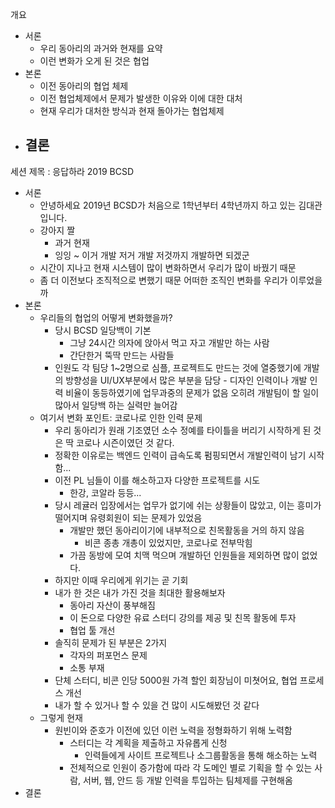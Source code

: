 개요
- 서론
	- 우리 동아리의 과거와 현재를 요약
	- 이런 변화가 오게 된 것은 협업
- 본론
	- 이전 동아리의 협업 체제
	- 이전 협업체제에서 문제가 발생한 이유와 이에 대한 대처
	- 현재 우리가 대처한 방식과 현재 돌아가는 협업체제
- 결론
	- 
세션 제목 : 응답하라 2019 BCSD
- 서론
	- 안녕하세요 2019년 BCSD가 처음으로 1학년부터 4학년까지 하고 있는 김대관입니다.
	- 강아지 짤
		- 과거 현재 
		- 잉잉  ~ 이거 개발 저거 개발 저것까지 개발하면 되겠군
	- 시간이 지나고 현재 시스템이 많이 변화하면서 우리가 많이 바꿨기 때문
	- 좀 더 이전보다 조직적으로 변했기 때문 어떠한 조직인 변화를 우리가 이루었을까
- 본론
	- 우리들의 협업의 어떻게 변화했을까?
		- 당시 BCSD 일당백이 기본
			- 그냥 24시간 의자에 앉아서 먹고 자고 개발만 하는 사람
			- 간단한거 뚝딱 만드는 사람들
		- 인원도 각 팀당 1~2명으로 심플, 프로젝트도 만드는 것에 열중했기에 개발의 방향성을 UI/UX부분에서 많은 부분을 담당 - 디자인 인력이나 개발 인력 비율이 동등하였기에 업무과중의 문제가 없음 오히려 개발팀이 할 일이 많아서 일당백 하는 실력만 늘어감
	- 여기서 변화 포인트: 코로나로 인한 인력 문제
		- 우리 동아리가 원래 기조였던 소수 정예를 타이틀을 버리기 시작하게 된 것은 딱 코로나 시즌이였던 것 같다.
		- 정확한 이유로는 백엔드 인력이 급속도록 펌핑되면서 개발인력이 남기 시작함...
		- 이전 PL 님들이 이를 해소하고자 다양한 프로젝트를 시도
			- 한강, 코알라 등등...
		- 당시 레귤러 입장에서는 업무가 없기에 쉬는 상황들이 많았고, 이는 흥미가 떨어지며 유령회원이 되는 문제가 있었음
			- 개발만 했던 동아리이기에 내부적으로 친목활동을 거의 하지 않음
				- 비콘 종총 개총이 있었지만, 코로나로 전부막힘
			- 가끔 동방에 모여 치맥 먹으며 개발하던 인원들을 제외하면 많이 없었다.
		- 하지만 이때 우리에게 위기는 곧 기회
		- 내가 한 것은 내가 가진 것을 최대한 활용해보자
			- 동아리 자산이 풍부해짐
			- 이 돈으로 다양한 유료 스터디 강의를 제공 및 친목 활동에 투자
			- 협업 툴 개선
		- 솔직히 문제가 된 부분은 2가지
			- 각자의 퍼포먼스 문제
			- 소통 부재
		- 단체 스터디, 비콘 인당 5000원 가격 할인 회장님이 미쳣어요, 협업 프로세스 개선
		- 내가 할 수 있거나 할 수 있을 건 많이 시도해봤던 것 같다
	- 그렇게 현재
		- 원빈이와 준호가 이전에 있던 이런 노력을 정형화하기 위해 노력함
			- 스터디는 각 계획을 제출하고 자유롭게 신청
				- 인력들에게 사이트 프로젝트나 소그룹활동을 통해 해소하는 노력
			- 전체적으로 인원이 증가함에 따라 각 도메인 별로 기획을 할 수 있는 사람, 서버, 웹, 안드 등 개발 인력을 투입하는 팀체제를 구현해옴
- 결론